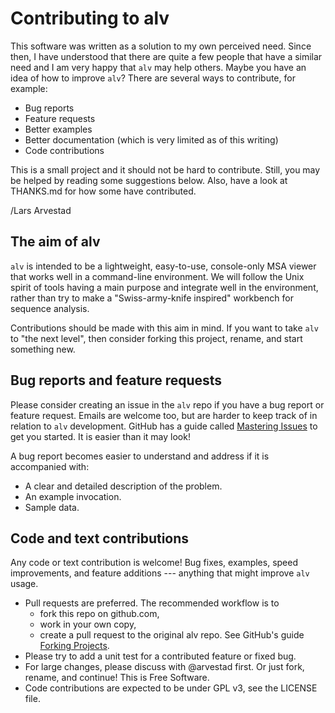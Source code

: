 #  Contributing to alv

This software was written as a solution to my own perceived need. Since then, I have understood that
there are quite a few people that have a similar need and I am very happy that `alv` may help
others. Maybe you have an idea of how to improve `alv`? There are several ways to contribute, for
example:

* Bug reports
* Feature requests
* Better examples
* Better documentation (which is very limited as of this writing)
* Code contributions

This is a small project and it should not be hard to contribute. Still, you may be helped by 
reading some suggestions below. Also, have a look at THANKS.md for how some have contributed.

/Lars Arvestad

## The aim of alv

`alv` is intended to be a lightweight, easy-to-use, console-only MSA viewer that works well in a
command-line environment. We will follow the Unix spirit of tools having a main purpose and
integrate well in the environment, rather than try to make a "Swiss-army-knife inspired" workbench
for sequence analysis.

Contributions should be made with this aim in mind. If you want to take `alv`
to "the next level", then consider forking this project, rename, and start something new.

## Bug reports and feature requests

Please consider creating an issue in the `alv` repo if you have a bug report or feature
request. Emails are welcome too, but are harder to keep track of in relation to `alv`
development. GitHub has a guide called [Mastering
Issues](https://guides.github.com/features/issues/) to get you started. It is easier than it may
look!

A bug report becomes easier to understand and address if it is accompanied with:

* A clear and detailed description of the problem.
* An example invocation.
* Sample data. 

## Code and text contributions

Any code or text contribution is welcome! Bug fixes, examples, speed improvements, and feature
additions --- anything that might improve `alv` usage.

* Pull requests are preferred. The recommended workflow is to
    - fork this repo on github.com, 
	- work in your own copy, 
	- create a pull request to the original alv repo. 
  See GitHub's guide [Forking Projects](https://guides.github.com/activities/forking/). 
* Please try to add a unit test for a contributed feature or fixed bug.
* For large changes, please discuss with @arvestad first. Or just fork, rename, and continue! This
  is Free Software.
* Code contributions are expected to be under GPL v3, see the LICENSE file.
